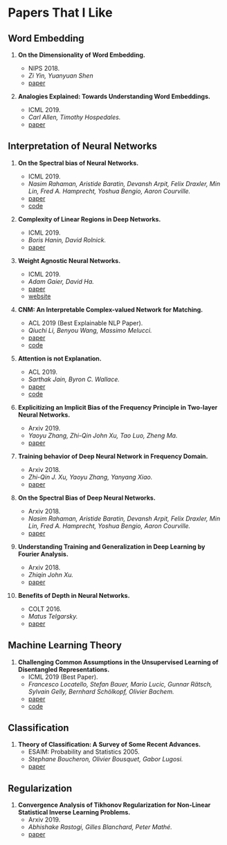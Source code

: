 # Papers That I Like

## Word Embedding

1. **On the Dimensionality of Word Embedding.**
    - NIPS 2018.
    - *Zi Yin, Yuanyuan Shen*
    - [paper](https://arxiv.org/pdf/1812.04224.pdf)

1. **Analogies Explained: Towards Understanding Word Embeddings.**
    - ICML 2019.
    - *Carl Allen, Timothy Hospedales.*
    - [paper](https://arxiv.org/pdf/1901.09813.pdf)


## Interpretation of Neural Networks

1. **On the Spectral bias of Neural Networks.**
    - ICML 2019.
    - *Nasim Rahaman, Aristide Baratin, Devansh Arpit, Felix Draxler, Min Lin, Fred A. Hamprecht, Yoshua Bengio, Aaron Courville.* 
    - [paper](https://arxiv.org/pdf/1806.08734.pdf) 
    - [code](https://github.com/nasimrahaman/SpectralBias)

1. **Complexity of Linear Regions in Deep Networks.**
    - ICML 2019.
    - *Boris Hanin, David Rolnick.*
    - [paper](https://arxiv.org/pdf/1901.09021.pdf)

1. **Weight Agnostic Neural Networks.**
    - ICML 2019.
    - *Adam Gaier, David Ha.*
    - [paper](https://arxiv.org/pdf/1906.04358.pdf) 
    - [website](https://weightagnostic.github.io/)

1. **CNM: An Interpretable Complex-valued Network for Matching.** 
    - ACL 2019 (Best Explainable NLP Paper).
    - *Qiuchi Li, Benyou Wang, Massimo Melucci.* 
    - [paper](https://arxiv.org/pdf/1904.05298.pdf) 
    - [code](https://github.com/wabyking/qnn) 

1. **Attention is not Explanation.**
    - ACL 2019.
    - *Sarthak Jain, Byron C. Wallace.*
    - [paper](https://arxiv.org/pdf/1902.10186.pdf) 
    - [code](https://github.com/successar/AttentionExplanation)

1. **Explicitizing an Implicit Bias of the Frequency Principle in Two-layer Neural Networks.**
    - Arxiv 2019.
    - *Yaoyu Zhang, Zhi-Qin John Xu, Tao Luo, Zheng Ma.*
    - [paper](https://arxiv.org/pdf/1905.10264.pdf)

1. **Training behavior of Deep Neural Network in Frequency Domain.**
    - Arxiv 2018.
    - *Zhi-Qin J. Xu, Yaoyu Zhang, Yanyang Xiao.* 
    - [paper](https://arxiv.org/pdf/1807.01251.pdf)

1. **On the Spectral Bias of Deep Neural Networks.**
    - Arxiv 2018.
    - *Nasim Rahaman, Aristide Baratin, Devansh Arpit, Felix Draxler, Min Lin, Fred A. Hamprecht, Yoshua Bengio, Aaron Courville.* 
    - [paper](https://arxiv.org/pdf/1806.08734.pdf)

1. **Understanding Training and Generalization in Deep Learning by Fourier Analysis.**
    - Arxiv 2018.
    - *Zhiqin John Xu.* 
    - [paper](https://arxiv.org/pdf/1808.04295.pdf)
    
1. **Benefits of Depth in Neural Networks.**
    - COLT 2016.
    - *Matus Telgarsky.*
    - [paper](https://arxiv.org/pdf/1602.04485.pdf)

## Machine Learning Theory

1. **Challenging Common Assumptions in the Unsupervised Learning of Disentangled Representations.**
    - ICML 2019 (Best Paper).
    - *Francesco Locatello, Stefan Bauer, Mario Lucic, Gunnar Rätsch, Sylvain Gelly, Bernhard Schölkopf, Olivier Bachem.*
    - [paper](https://arxiv.org/pdf/1811.12359.pdf) 
    - [code](https://github.com/google-research/disentanglement_lib) 


## Classification

1. **Theory of Classification: A Survey of Some Recent Advances.**
    - ESAIM: Probability and Statistics 2005.
    - *Stephane Boucheron, Olivier Bousquet, Gabor Lugosi.*
    - [paper](https://www.esaim-ps.org/articles/ps/pdf/2005/01/ps0420.pdf)


## Regularization

1. **Convergence Analysis of Tikhonov Regularization for Non-Linear Statistical Inverse Learning Problems.**
    - Arxiv 2019.
    - *Abhishake Rastogi, Gilles Blanchard, Peter Mathé.*
    - [paper](https://arxiv.org/pdf/1902.05404.pdf)
    
